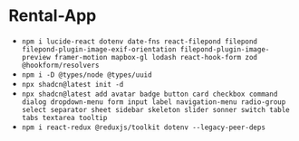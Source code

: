 # Rental-App
- `npm i lucide-react dotenv date-fns react-filepond filepond filepond-plugin-image-exif-orientation filepond-plugin-image-preview framer-motion mapbox-gl lodash react-hook-form zod @hookform/resolvers`
- `npm i -D @types/node @types/uuid`
- `npx shadcn@latest init -d`
- `npx shadcn@latest add avatar badge button card checkbox command dialog dropdown-menu form input label navigation-menu radio-group select separator sheet sidebar skeleton slider sonner switch table tabs textarea tooltip`
- `npm i react-redux @reduxjs/toolkit dotenv --legacy-peer-deps`